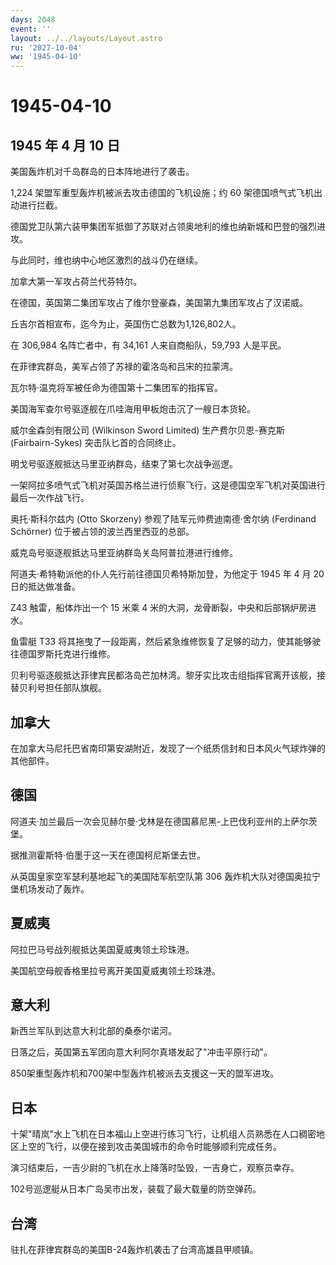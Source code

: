 ```yaml
---
days: 2048
event: ''
layout: ../../layouts/Layout.astro
ru: '2027-10-04'
ww: '1945-04-10'
---
```


# 1945-04-10

## 1945 年 4 月 10 日

美国轰炸机对千岛群岛的日本阵地进行了袭击。

1,224 架盟军重型轰炸机被派去攻击德国的飞机设施；约 60
架德国喷气式飞机出动进行拦截。

德国党卫队第六装甲集团军抵御了苏联对占领奥地利的维也纳新城和巴登的强烈进攻。

与此同时，维也纳中心地区激烈的战斗仍在继续。

加拿大第一军攻占荷兰代芬特尔。

在德国，英国第二集团军攻占了维尔登豪森，美国第九集团军攻占了汉诺威。

丘吉尔首相宣布，迄今为止，英国伤亡总数为1,126,802人。

在 306,984 名阵亡者中，有 34,161 人来自商船队，59,793 人是平民。

在菲律宾群岛，美军占领了苏禄的霍洛岛和吕宋的拉蒙湾。

瓦尔特·温克将军被任命为德国第十二集团军的指挥官。

美国海军查尔号驱逐舰在爪哇海用甲板炮击沉了一艘日本货轮。

威尔金森剑有限公司 (Wilkinson Sword Limited) 生产费尔贝恩-赛克斯
(Fairbairn-Sykes) 突击队匕首的合同终止。

明戈号驱逐舰抵达马里亚纳群岛，结束了第七次战争巡逻。

一架阿拉多喷气式飞机对英国苏格兰进行侦察飞行，这是德国空军飞机对英国进行最后一次作战飞行。

奥托·斯科尔兹内 (Otto Skorzeny) 参观了陆军元帅费迪南德·舍尔纳 (Ferdinand
Schörner) 位于被占领的波兰西里西亚的总部。

威克岛号驱逐舰抵达马里亚纳群岛关岛阿普拉港进行维修。

阿道夫·希特勒派他的仆人先行前往德国贝希特斯加登，为他定于 1945 年 4 月
20 日的抵达做准备。

Z43 触雷，船体炸出一个 15 米乘 4
米的大洞，龙骨断裂，中央和后部锅炉房进水。

鱼雷艇 T33
将其拖曳了一段距离，然后紧急维修恢复了足够的动力，使其能够驶往德国罗斯托克进行维修。

贝利号驱逐舰抵达菲律宾民都洛岛芒加林湾。黎牙实比攻击组指挥官离开该舰，接替贝利号担任部队旗舰。

## 加拿大

在加拿大马尼托巴省南印第安湖附近，发现了一个纸质信封和日本风火气球炸弹的其他部件。

## 德国

阿道夫·加兰最后一次会见赫尔曼·戈林是在德国慕尼黑-上巴伐利亚州的上萨尔茨堡。

据推测霍斯特·伯墨于这一天在德国柯尼斯堡去世。

从英国皇家空军瑟利基地起飞的美国陆军航空队第 306
轰炸机大队对德国奥拉宁堡机场发动了轰炸。

## 夏威夷

阿拉巴马号战列舰抵达美国夏威夷领土珍珠港。

美国航空母舰香格里拉号离开美国夏威夷领土珍珠港。

## 意大利

新西兰军队到达意大利北部的桑泰尔诺河。

日落之后，英国第五军团向意大利阿尔真塔发起了"冲击平原行动"。

850架重型轰炸机和700架中型轰炸机被派去支援这一天的盟军进攻。

## 日本

十架"晴岚"水上飞机在日本福山上空进行练习飞行，让机组人员熟悉在人口稠密地区上空的飞行，以便在接到攻击美国城市的命令时能够顺利完成任务。

演习结束后，一吉少尉的飞机在水上降落时坠毁，一吉身亡，观察员幸存。

102号巡逻艇从日本广岛吴市出发，装载了最大载量的防空弹药。

## 台湾

驻扎在菲律宾群岛的美国B-24轰炸机袭击了台湾高雄县甲顺镇。